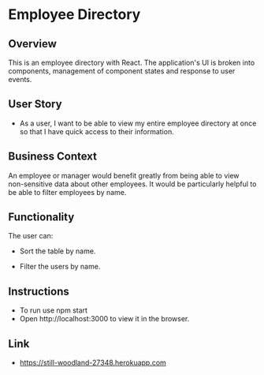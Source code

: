 # Employee Directory

## Overview

This is an employee directory with React. The application's UI is broken into components, management of component states and response to user events.

## User Story

* As a user, I want to be able to view my entire employee directory at once so that I have quick access to their information.

## Business Context

An employee or manager would benefit greatly from being able to view non-sensitive data about other employees. It would be particularly helpful to be able to filter employees by name.

## Functionality

The user can:

  * Sort the table by name.

  * Filter the users by name.

## Instructions
* To run use npm start
* Open http://localhost:3000 to view it in the browser.

## Link
* https://still-woodland-27348.herokuapp.com
